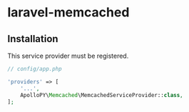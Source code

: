 # laravel-memcached

## Installation

This service provider must be registered.

```php
// config/app.php

'providers' => [
    '...',
    ApolloPY\Memcached\MemcachedServiceProvider::class,
];
```
